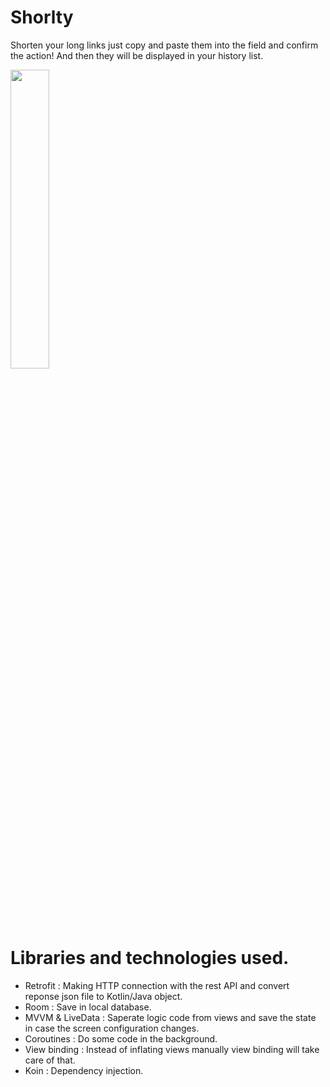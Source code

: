 # Shorlty
Shorten your long links just copy and paste them into the field and confirm the action! And then they will be displayed in your history list.

<img src="https://user-images.githubusercontent.com/48939805/181057562-60599944-514d-4b6f-b393-995ecc451cd8.gif" width=35% height=35%>


# Libraries and technologies used.
- Retrofit : Making HTTP connection with the rest API and convert reponse json file to Kotlin/Java object.
- Room : Save in local database.
- MVVM & LiveData : Saperate logic code from views and save the state in case the screen configuration changes.
- Coroutines : Do some code in the background.
- View binding : Instead of inflating views manually view binding will take care of that.
- Koin : Dependency injection.
